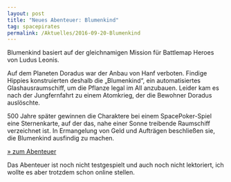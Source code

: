 ```yaml
---
layout: post
title: "Neues Abenteuer: Blumenkind"
tag: spacepirates
permalink: /Aktuelles/2016-09-20-Blumenkind
---
```


Blumenkind basiert auf der gleichnamigen Mission für Battlemap Heroes von Ludus Leonis.

Auf dem Planeten Doradus war der Anbau von Hanf verboten. Findige Hippies konstruierten deshalb die „Blumenkind“, ein automatisiertes Glashausraumschiff, um die Pflanze legal im All anzubauen. Leider kam es nach der Jungfernfahrt zu einem Atomkrieg, der die Bewohner Doradus auslöschte.

500 Jahre später gewinnen die Charaktere bei einem SpacePoker-Spiel eine Sternenkarte, auf der das, nahe einer Sonne treibende Raumschiff verzeichnet ist. In Ermangelung von Geld und Aufträgen beschließen sie, die Blumenkind ausfindig zu machen.

[» zum Abenteuer](/Abenteuer/Blumenkind/)

Das Abenteuer ist noch nicht testgespielt und auch noch nicht lektoriert, ich wollte es aber trotzdem schon online stellen.

